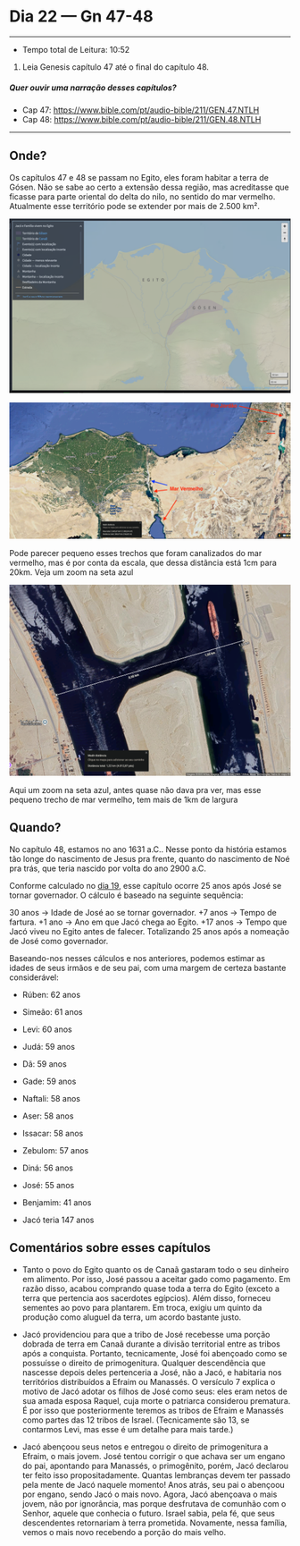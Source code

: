 # Dia 22 — Gn 47-48

--- 

- Tempo total de Leitura: 10:52

1. Leia Genesis capítulo 47 até o final do capítulo 48.

##### Quer ouvir uma narração desses capítulos?

- Cap 47: https://www.bible.com/pt/audio-bible/211/GEN.47.NTLH
- Cap 48: https://www.bible.com/pt/audio-bible/211/GEN.48.NTLH

---

## Onde?

Os capítulos 47 e 48 se passam no Egito, eles foram habitar a terra de Gósen. Não se sabe ao certo a extensão dessa região, mas acreditasse que ficasse para parte oriental do delta do nilo, no sentido do mar vermelho. Atualmente esse território pode se extender por mais de 2.500 km².

![img.png](../../images/img-30.png)

![img_2.png](../../images/img-31.png)

Pode parecer pequeno esses trechos que foram canalizados do mar vermelho, mas é por conta da escala, que dessa distãncia está 1cm para 20km. Veja um zoom na seta azul

![img_3.png](../../images/img-32.png)

Aqui um zoom na seta azul, antes quase não dava pra ver, mas esse pequeno trecho de mar vermelho, tem mais de 1km de largura


## Quando?

No capítulo 48, estamos no ano 1631 a.C.. Nesse ponto da história estamos tão longe do nascimento de Jesus pra frente, quanto do nascimento de Noé pra trás, que teria nascido por volta do ano 2900 a.C. 

Conforme calculado no [dia 19](dia19.md#quando), esse capítulo ocorre 25 anos após José se tornar governador. O cálculo é baseado na seguinte sequência:

30 anos → Idade de José ao se tornar governador.
+7 anos → Tempo de fartura.
+1 ano → Ano em que Jacó chega ao Egito.
+17 anos → Tempo que Jacó viveu no Egito antes de falecer.
Totalizando 25 anos após a nomeação de José como governador.

Baseando-nos nesses cálculos e nos anteriores, podemos estimar as idades de seus irmãos e de seu pai, com uma margem de certeza bastante considerável:

- Rúben: 62 anos
- Simeão: 61 anos
- Levi: 60 anos
- Judá: 59 anos
- Dã: 59 anos
- Gade: 59 anos
- Naftali: 58 anos
- Aser: 58 anos
- Issacar: 58 anos
- Zebulom: 57 anos
- Diná: 56 anos
- José: 55 anos
- Benjamim: 41 anos


- Jacó teria 147 anos

## Comentários sobre esses capítulos

- Tanto o povo do Egito quanto os de Canaã gastaram todo o seu dinheiro em alimento. Por isso, José passou a aceitar gado como pagamento. Em razão disso, acabou comprando quase toda a terra do Egito (exceto a terra que pertencia aos sacerdotes egípcios). Além disso, forneceu sementes ao povo para plantarem. Em troca, exigiu um quinto da produção como aluguel da terra, um acordo bastante justo.


- Jacó providenciou para que a tribo de José recebesse uma porção dobrada de terra em Canaã durante a divisão territorial entre as tribos após a conquista. Portanto, tecnicamente, José foi abençoado como se possuísse o direito de primogenitura. Qualquer descendência que nascesse depois deles pertenceria a José, não a Jacó, e habitaria nos territórios distribuídos a Efraim ou Manassés. O versículo 7 explica o motivo de Jacó adotar os filhos de José como seus: eles eram netos de sua amada esposa Raquel, cuja morte o patriarca considerou prematura. É por isso que posteriormente teremos as tribos de Efraim e Manassés como partes das 12 tribos de Israel. (Tecnicamente são 13, se contarmos Levi, mas esse é um detalhe para mais tarde.)


- Jacó abençoou seus netos e entregou o direito de primogenitura a Efraim, o mais jovem. José tentou corrigir o que achava ser um engano do pai, apontando para Manassés, o primogênito, porém, Jacó declarou ter feito isso propositadamente. Quantas lembranças devem ter passado pela mente de Jacó naquele momento! Anos atrás, seu pai o abençoou por engano, sendo Jacó o mais novo. Agora, Jacó abençoava o mais jovem, não por ignorância, mas porque desfrutava de comunhão com o Senhor, aquele que conhecia o futuro. Israel sabia, pela fé, que seus descendentes retornariam à terra prometida. Novamente, nessa família, vemos o mais novo recebendo a porção do mais velho.
